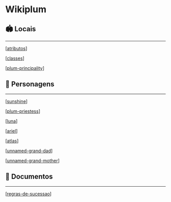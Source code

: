 # Wikiplum

## 🏟️ Locais

---

[[atributos]]

[[classes]]

[[plum-principality]]

## 👥 Personagens

---

[[sunshine]]

[[plum-priestess]]

[[luna]]

[[ariel]]

[[atlas]]

[[unnamed-grand-dad]]

[[unnamed-grand-mother]]

## 📎 Documentos

---

[[regras-de-sucessao]]


[//begin]: # "Autogenerated link references for markdown compatibility"
[atributos]: misc/atributos.md "Atributos"
[classes]: misc/classes.md "Classes"
[plum-principality]: locais/plum-principality.md "Plum Principality"
[sunshine]: personagens/sunshine.md "Sunshine"
[plum-priestess]: personagens/plum-priestess.md "Plum Priestess"
[luna]: personagens/luna.md "Luna"
[ariel]: personagens/ariel.md "Ariel"
[atlas]: personagens/atlas.md "Atlas"
[unnamed-grand-dad]: personagens/unnamed-grand-dad.md "unnamed Grand Dad"
[unnamed-grand-mother]: personagens/unnamed-grand-mother.md "unnamed Grand Mother"
[regras-de-sucessao]: misc/regras-de-sucessao.md "Regras de sucessão"
[//end]: # "Autogenerated link references"
